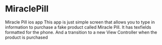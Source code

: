 # MiraclePill
Miracle Pill ios app 
This app is just simple screen that allows you to type in information to purchase a fake product called Miracle Pill. It has texfields formatted for the phone. And a transition to a new View Controller when the product is purchased
